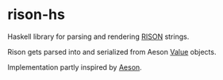 # rison-hs
Haskell library for parsing and rendering [RISON](https://github.com/Nanonid/rison) strings.

Rison gets parsed into and serialized from Aeson [Value](http://hackage.haskell.org/package/aeson-0.11.2.0/docs/Data-Aeson-Types.html#t:Value) objects.

Implementation partly inspired by [Aeson](https://github.com/bos/aeson).

